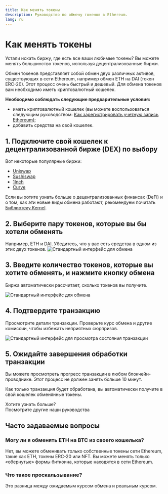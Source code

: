 ```yaml
---
title: Как менять токены
description: Руководство по обмену токенов в Ethereum.
lang: ru
---
```


# Как менять токены

Устали искать биржу, где есть все ваши любимые токены? Вы можете менять большинство токенов, используя децентрализованные биржи.

Обмен токенов представляет собой обмен двух различных активов, существующих в сети Ethereum, например обмен ETH на DAI (токен ERC-20). Этот процесс очень быстрый и дешевый. Для обмена токенов вам необходимо иметь криптовалютный кошелек.

**Необходимо соблюдать следующие предварительные условия:**

- иметь криптовалютный кошелек (вы можете воспользоваться следующим руководством: [Как зарегистрировать учетную запись Ethereum](/guides/how-to-create-an-ethereum-account/));
- добавить средства на свой кошелек.

## 1. Подключите свой кошелек к децентрализованной бирже (DEX) по выбору

Вот некоторые популярные биржи:

- [Uniswap](https://app.uniswap.org/#/swap)
- [Sushiswap](https://www.sushi.com/swap)
- [1Inch](https://app.1inch.io/#/1/unified/swap/ETH/DAI)
- [Curve](https://curve.fi/#/ethereum/swap)

Если вы хотите узнать больше о децентрализованных финансах (DeFi) и о том, как эти новые виды обмена работают, рекомендуем почитать [Библиотеку Kernel](https://library.kernel.community/Topic+-+DeFi/Topic+-+DeFi).

## 2. Выберите пару токенов, которые вы бы хотели обменять

Например, ETH и DAI. Убедитесь, что у вас есть средства в одном из этих двух токенов. ![Стандартный интерфейс для обмена](./swap1.png)

## 3. Введите количество токенов, которые вы хотите обменять, и нажмите кнопку обмена

Биржа автоматически рассчитает, сколько токенов вы получите.

![Стандартный интерфейс для обмена](./swap2.png)

## 4. Подтвердите транзакцию

Просмотрите детали транзакции. Проверьте курс обмена и другие комиссии, чтобы избежать неприятных сюрпризов.

![Стандартный интерфейс для просмотра состояния транзакции](./swap3.png)

## 5. Ожидайте завершения обработки транзакции

Вы можете просмотреть прогресс транзакции в любом блокчейн-проводнике. Этот процесс не должен занять больше 10 минут.

Как только транзакция будет обработана, вы автоматически получите в свой кошелек обменянные токены.
<br />

<InfoBanner shouldSpaceBetween emoji=":eyes:">
  <div>Хотите узнать больше?</div>
  <ButtonLink href="/guides/">
    Посмотрите другие наши руководства
  </ButtonLink>
</InfoBanner>

## Часто задаваемые вопросы

### Могу ли я обменять ETH на BTC из своего кошелька?

Нет, вы можете обменивать только собственные токены сети Ethereum, такие как ETH, токены ERC-20 или NFT. Вы можете менять только «обернутые» формы биткоина, которые находятся в сети Ethereum.

### Что такое проскальзывание?

Это разница между ожидаемым курсом обмена и реальным курсом.
